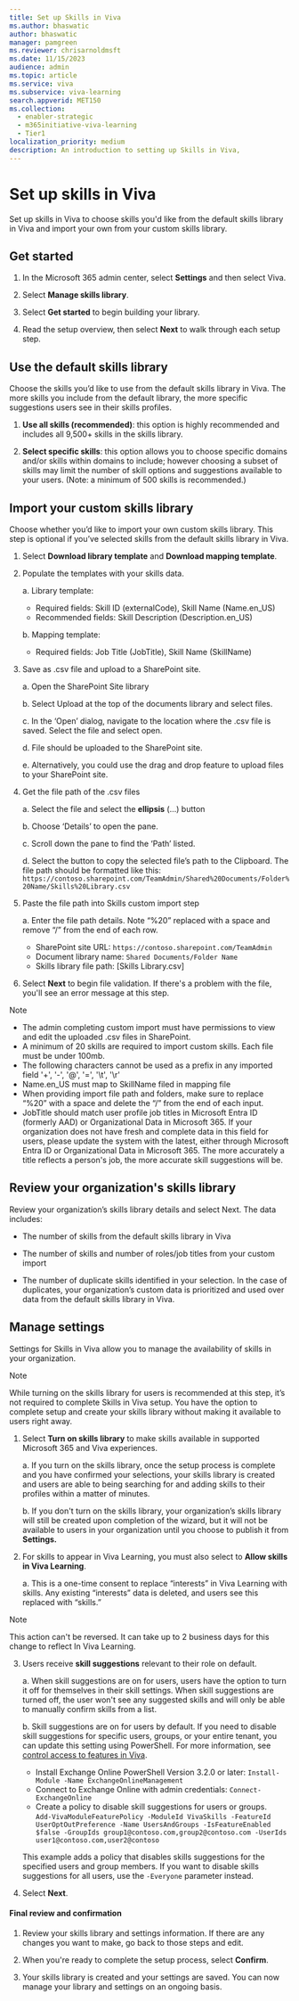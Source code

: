 ```yaml
---
title: Set up Skills in Viva 
ms.author: bhaswatic
author: bhaswatic
manager: pamgreen
ms.reviewer: chrisarnoldmsft
ms.date: 11/15/2023
audience: admin
ms.topic: article
ms.service: viva
ms.subservice: viva-learning
search.appverid: MET150
ms.collection:
  - enabler-strategic
  - m365initiative-viva-learning
  - Tier1
localization_priority: medium
description: An introduction to setting up Skills in Viva, 
---
```


# Set up skills in Viva 

Set up skills in Viva to choose skills you'd like from the default skills library in Viva and import your own from your custom skills library.

## Get started

1. In the Microsoft 365 admin center, select **Settings** and then select Viva.  

2. Select **Manage skills library**.  

3. Select **Get started** to begin building your library.  

4. Read the setup overview, then select **Next** to walk through each setup step.

## Use the default skills library 

Choose the skills you’d like to use from the default skills library in Viva. The more skills you include from the default library, the more specific suggestions users see in their skills profiles. 

1. **Use all skills (recommended)**:  this option is highly recommended and includes all 9,500+ skills in the skills library.  

2. **Select specific skills**: this option allows you to choose specific domains and/or skills within domains to include; however choosing a subset of skills may limit the number of skill options and suggestions available to your users. (Note: a minimum of 500 skills is recommended.)  

## Import your custom skills library  

Choose whether you’d like to import your own custom skills library. This step is optional if you’ve selected skills from the default skills library in Viva.  

1. Select **Download library template** and **Download mapping template**. 

2. Populate the templates with your skills data.  

    a. Library template:  
      - Required fields: Skill ID (externalCode), Skill Name (Name.en_US) 
      - Recommended fields: Skill Description (Description.en_US)  
      
    b. Mapping template:  
      - Required fields: Job Title (JobTitle), Skill Name (SkillName)  

3. Save as .csv file and upload to a SharePoint site.  

    a. Open the SharePoint Site library  

    b. Select Upload at the top of the documents library and select files.  

    c. In the ‘Open’ dialog, navigate to the location where the .csv file is saved. Select the file and select open.  

    d. File should be uploaded to the SharePoint site.  

    e. Alternatively, you could use the drag and drop feature to upload files to your SharePoint site.  

4. Get the file path of the .csv files 

    a. Select the file and select the **ellipsis** (…) button 

    b. Choose ‘Details’ to open the pane.  

    c. Scroll down the pane to find the ‘Path’ listed.  

    d. Select the button to copy the selected file’s path to the Clipboard. The file path should be formatted like this: `https://contoso.sharepoint.com/TeamAdmin/Shared%20Documents/Folder%20Name/Skills%20Library.csv`

5. Paste the file path into Skills custom import step  

    a. Enter the file path details. Note “%20” replaced with a space and remove “/” from the end of each row.
      - SharePoint site URL: `https://contoso.sharepoint.com/TeamAdmin`
      - Document library name: `Shared Documents/Folder Name`
      - Skills library file path: [Skills Library.csv] 

6. Select **Next** to begin file validation. If there's a problem with the file, you'll see an error message at this step.  

> [!NOTE]
> - The admin completing custom import must have permissions to view and edit the uploaded .csv files in SharePoint. 
> - A minimum of 20 skills are required to import custom skills. Each file must be under 100mb. 
> - The following characters cannot be used as a prefix in any imported field '+', '-', '@', '=', '\t', '\r' 
> - Name.en_US must map to SkillName filed in mapping file  
> - When providing import file path and folders, make sure to replace “%20” with a space and delete the “/” from the end of each input.  
> - JobTitle should match user profile job titles in Microsoft Entra ID (formerly AAD) or Organizational Data in Microsoft 365. If your organization does not have fresh and complete data in this field for users, please update the system with the latest, either through Microsoft Entra ID or Organizational Data in Microsoft 365.  The more accurately a title reflects a person's job, the more accurate skill suggestions will be.  

## Review your organization's skills library

Review your organization’s skills library details and select Next. The data includes:  

  - The number of skills from the default skills library in Viva  

  - The number of skills and number of roles/job titles from your custom import  

  - The number of duplicate skills identified in your selection.  In the case of duplicates, your organization’s custom data is prioritized and used over data from the default skills library in Viva.

## Manage settings 

Settings for Skills in Viva allow you to manage the availability of skills in your organization. 

  > [!NOTE]
  > While turning on the skills library for users is recommended at this step, it’s not required to complete Skills in Viva setup. You have the option to complete setup and create your skills library without making it available to users right away.  

1. Select **Turn on skills library** to make skills available in supported Microsoft 365 and Viva experiences.  

    a. If you turn on the skills library, once the setup process is complete and you have confirmed your selections, your skills library is created and users are able to being searching for and adding skills to their profiles within a matter of minutes.  

    b. If you don't turn on the skills library, your organization’s skills library will still be created upon completion of the wizard, but it will not be available to users in your organization until you choose to publish it from **Settings.**

2. For skills to appear in Viva Learning, you must also select to **Allow skills in Viva Learning**.  

    a. This is a one-time consent to replace “interests” in Viva Learning with skills. Any existing “interests” data is deleted, and users see this replaced with “skills.”

  > [!NOTE]
  > This action can't be reversed. It can take up to 2 business days for this change to reflect In Viva Learning.  

3. Users receive **skill suggestions** relevant to their role on default.  

    a. When skill suggestions are on for users, users have the option to turn it off for themselves in their skill settings. When skill suggestions are turned off, the user won't see any suggested skills and will only be able to manually confirm skills from a list. 

    b. Skill suggestions are on for users by default.  If you need to disable skill suggestions for specific users, groups, or your entire tenant, you can update this setting using PowerShell. For more information, see [control access to features in Viva](https://learn.microsoft.com/en-us/viva/feature-access-management).
    
    - Install Exchange Online PowerShell Version 3.2.0 or later:
    `Install-Module -Name ExchangeOnlineManagement`  
    - Connect to Exchange Online with admin credentials: 
    `Connect-ExchangeOnline`
    - Create a policy to disable skill suggestions for users or groups.  
    `Add-VivaModuleFeaturePolicy -ModuleId VivaSkills -FeatureId UserOptOutPreference -Name UsersAndGroups -IsFeatureEnabled $false -GroupIds group1@contoso.com,group2@contoso.com -UserIds user1@contoso.com,user2@contoso`

    This example adds a policy that disables skills suggestions for the specified users and group members. If you want to disable skills suggestions for all users, use the `-Everyone` parameter instead. 

4. Select **Next**. 

#### Final review and confirmation 

1. Review your skills library and settings information. If there are any changes you want to make, go back to those steps and edit.  

2. When you're ready to complete the setup process, select **Confirm**.  

3. Your skills library is created and your settings are saved.  You can now manage your library and settings on an ongoing basis.

